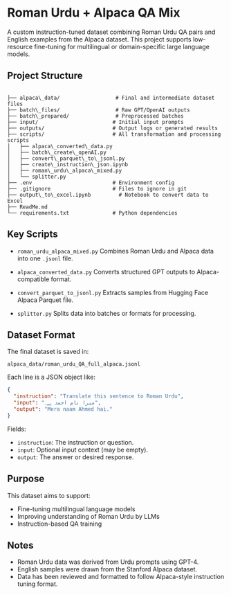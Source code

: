 # Roman Urdu + Alpaca QA Mix

A custom instruction-tuned dataset combining Roman Urdu QA pairs and English examples from the Alpaca dataset. This project supports low-resource fine-tuning for multilingual or domain-specific large language models.

## Project Structure

```

├── alpaca\_data/                  # Final and intermediate dataset files
├── batch\_files/                  # Raw GPT/OpenAI outputs
├── batch\_prepared/               # Preprocessed batches
├── input/                        # Initial input prompts
├── outputs/                      # Output logs or generated results
├── scripts/                      # All transformation and processing scripts
│   ├── alpaca\_converted\_data.py
│   ├── batch\_create\_openAI.py
│   ├── convert\_parquet\_to\_jsonl.py
│   ├── create\_instruction\_json.ipynb
│   ├── roman\_urdu\_alpaca\_mixed.py
│   └── splitter.py
├── .env                          # Environment config
├── .gitignore                    # Files to ignore in git
├── output\_to\_excel.ipynb         # Notebook to convert data to Excel
├── ReadMe.md
└── requirements.txt              # Python dependencies

````

## Key Scripts

* `roman_urdu_alpaca_mixed.py`
  Combines Roman Urdu and Alpaca data into one `.jsonl` file.

* `alpaca_converted_data.py`
  Converts structured GPT outputs to Alpaca-compatible format.

* `convert_parquet_to_jsonl.py`
  Extracts samples from Hugging Face Alpaca Parquet file.

* `splitter.py`
  Splits data into batches or formats for processing.

## Dataset Format

The final dataset is saved in:

```
alpaca_data/roman_urdu_QA_full_alpaca.jsonl
```

Each line is a JSON object like:

```json
{
  "instruction": "Translate this sentence to Roman Urdu",
  "input": "میرا نام احمد ہے۔",
  "output": "Mera naam Ahmed hai."
}
```

Fields:

* `instruction`: The instruction or question.
* `input`: Optional input context (may be empty).
* `output`: The answer or desired response.

## Purpose

This dataset aims to support:

* Fine-tuning multilingual language models
* Improving understanding of Roman Urdu by LLMs
* Instruction-based QA training

## Notes

* Roman Urdu data was derived from Urdu prompts using GPT-4.
* English samples were drawn from the Stanford Alpaca dataset.
* Data has been reviewed and formatted to follow Alpaca-style instruction tuning format.

